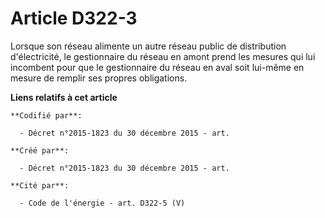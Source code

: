 # Article D322-3

Lorsque son réseau alimente un autre réseau public de distribution d'électricité, le gestionnaire du réseau en amont prend
les mesures qui lui incombent pour que le gestionnaire du réseau en aval soit lui-même en mesure de remplir ses propres
obligations.

**Liens relatifs à cet article**

	**Codifié par**:

	  - Décret n°2015-1823 du 30 décembre 2015 - art.

	**Créé par**:

	  - Décret n°2015-1823 du 30 décembre 2015 - art.

	**Cité par**:

	  - Code de l'énergie - art. D322-5 (V)
